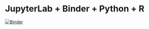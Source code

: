 # JupyterLab + Binder + Python + R

[![Binder](https://mybinder.org/badge_logo.svg)](https://mybinder.org/v2/gh/ewwink/python-r/master?urlpath=lab%2Ftree%2F_Python3.ipynb)
 
